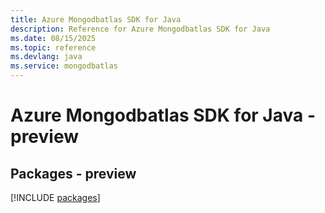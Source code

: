 ```yaml
---
title: Azure Mongodbatlas SDK for Java
description: Reference for Azure Mongodbatlas SDK for Java
ms.date: 08/15/2025
ms.topic: reference
ms.devlang: java
ms.service: mongodbatlas
---
```

# Azure Mongodbatlas SDK for Java - preview
## Packages - preview
[!INCLUDE [packages](mongodbatlas-index.md)]
